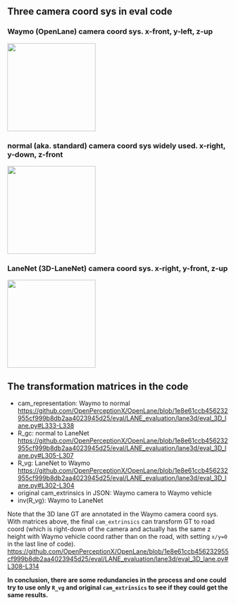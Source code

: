 ## Three camera coord sys in eval code
###  Waymo (OpenLane) camera coord sys. x-front, y-left, z-up
<img src=https://user-images.githubusercontent.com/84004614/186637017-3234346b-c2de-428f-b6b7-05e1730d2102.png  height = "200" />

###  normal (aka. standard) camera coord sys widely used. x-right, y-down, z-front
<img src=https://user-images.githubusercontent.com/84004614/186638119-c71123d6-c8f7-4df6-9950-fba3f444b229.png  height = "200" />

###  LaneNet (3D-LaneNet) camera coord sys. x-right, y-front, z-up
<img src=https://user-images.githubusercontent.com/84004614/186635860-0499b559-45d7-4386-a80f-d97c1996199b.png  height = "200"  />

##  The transformation matrices in the code

- cam_representation: Waymo to normal
https://github.com/OpenPerceptionX/OpenLane/blob/1e8e61ccb456232955cf999b8db2aa4023945d25/eval/LANE_evaluation/lane3d/eval_3D_lane.py#L333-L338
- R_gc: normal to LaneNet
https://github.com/OpenPerceptionX/OpenLane/blob/1e8e61ccb456232955cf999b8db2aa4023945d25/eval/LANE_evaluation/lane3d/eval_3D_lane.py#L305-L307
- R_vg: LaneNet to Waymo
https://github.com/OpenPerceptionX/OpenLane/blob/1e8e61ccb456232955cf999b8db2aa4023945d25/eval/LANE_evaluation/lane3d/eval_3D_lane.py#L302-L304
- original cam_extrinsics in JSON: Waymo camera to Waymo vehicle
- inv(R_vg): Waymo to LaneNet

Note that the 3D lane GT are annotated in the Waymo camera coord sys. With matrices above, the final `cam_extrinsics` can transform GT to road coord (which is right-down of the camera and actually has the same z height with Waymo vehicle coord rather than on the road, with setting `x/y=0` in the last line of code).
https://github.com/OpenPerceptionX/OpenLane/blob/1e8e61ccb456232955cf999b8db2aa4023945d25/eval/LANE_evaluation/lane3d/eval_3D_lane.py#L308-L314

**In conclusion, there are some redundancies in the process and one could try to use only `R_vg` and original `cam_extrinsics` to see if they could get the same results.**
